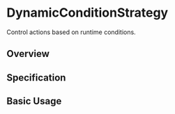 # DynamicConditionStrategy

Control actions based on runtime conditions.

## Overview

## Specification

## Basic Usage